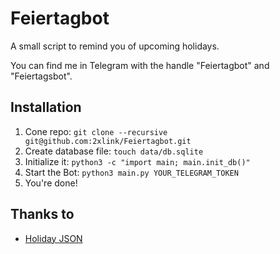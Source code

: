 # Feiertagbot
A small script to remind you of upcoming holidays. 

You can find me in Telegram with the handle "Feiertagbot" and "Feiertagsbot".

## Installation
1. Cone repo: `git clone --recursive git@github.com:2xlink/Feiertagbot.git`
2. Create database file: `touch data/db.sqlite`
3. Initialize it: `python3 -c "import main; main.init_db()"`
4. Start the Bot: `python3 main.py YOUR_TELEGRAM_TOKEN`
5. You're done!

## Thanks to

- [Holiday JSON](https://feiertage-api.de/)
